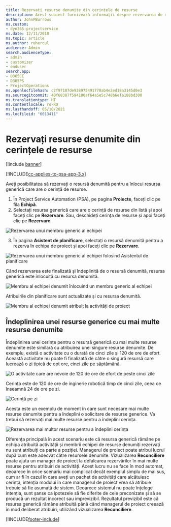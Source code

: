 ```yaml
---
title: Rezervați resurse denumite din cerințele de resurse
description: Acest subiect furnizează informații despre rezervarea de resurse denumite pentru o cerință de resurse generice.
author: JohnPBurrows
ms.custom:
- dyn365-projectservice
ms.date: 12/11/2018
ms.topic: article
ms.author: ruhercul
audience: Admin
search.audienceType:
- admin
- customizer
- enduser
search.app:
- D365CE
- D365PS
- ProjectOperations
ms.openlocfilehash: c2f97107de938975491770ab4e2ed18a3145d0e3
ms.sourcegitcommit: 40f68387f594180af64a5e5c748b6efa188bd300
ms.translationtype: HT
ms.contentlocale: ro-RO
ms.lasthandoff: 05/10/2021
ms.locfileid: "6013411"
---
```

# <a name="book-named-resources-from-resource-requirements"></a>Rezervați resurse denumite din cerințele de resurse

[!include [banner](../includes/psa-now-project-operations.md)]

[!INCLUDE[cc-applies-to-psa-app-3.x](../includes/cc-applies-to-psa-app-3x.md)]

Aveți posibilitatea să rezervați o resursă denumită pentru a înlocui resursa generică care are o cerință de resurse.

1. În Project Service Automation (PSA), pe pagina **Proiecte**, faceți clic pe fila **Echipă**.
2. Selectați resursa generică care are o cerință de resurse din listă și apoi faceți clic pe **Rezervare**. Sau, deschideți cerința de resurse și apoi faceți clic pe **Rezervare**.


![Rezervarea unui membru generic al echipei](media/RM-how-to-14.png)


3. În pagina **Asistent de planificare**, selectați o resursă denumită pentru a rezerva în echipa de proiect și apoi faceți clic pe **Rezervare**.

![Rezervarea unui membru generic al echipei folosind Asistentul de planificare](media/RM-how-to-15.png)

Când rezervarea este finalizată și îndeplinită de o resursă denumită, resursa generică este înlocuită cu resursa denumită.

![Membru al echipei denumit înlocuind un membru generic al echipei](media/RM-how-to-16.png)

Atribuirile din planificare sunt actualizate și cu resursa denumită.

![Membru al echipei denumit atribuit la activități de proiect](media/RM-how-to-17.png)

## <a name="fulfill-a-generic-resource-with-multiple-named-resources"></a>Îndeplinirea unei resurse generice cu mai multe resurse denumite
Îndeplinirea unei cerințe pentru o resursă generică cu mai multe resurse denumite este similară cu atribuirea unei singure resurse denumite. De exemplu, există o activitate cu o durată de cinci zile și 120 de ore de efort. Această activitate nu poate fi finalizată de către o singură resursă care lucrează o zi tipică de opt ore, cinci zile pe săptămână. 

![O activitate care are nevoie de 120 de ore de efort de peste cinci zile](media/RM-how-to-21.png)

Cerința este de 120 de ore de inginerie robotică timp de cinci zile, ceea ce înseamnă 24 de ore pe zi.

![Cerință pe zi](media/RM-how-to-22.png)

Acesta este un exemplu de moment în care sunt necesare mai multe resurse denumite pentru a îndeplini o solicitare de resurse generice. Va trebui să rezervați mai multe resurse pentru a îndeplini cerința.

![Rezervarea mai multor resurse pentru a îndeplini cerința](media/RM-how-to-23.png)

Diferența principală în acest scenariu este că resursa generică rămâne pe echipa atribuită activității și membrii echipei de resurse denumiți rezervați nu sunt atribuiți ca parte a poziției. Managerul de proiect poate atribui lucrul după cum este adecvat către resursele denumite. Vizualizarea **Reconciliere** poate ajuta un manager de proiect la defalcarea rezervărilor în mai multe resurse pentru atribuiri de activități. Acest lucru nu se face în mod automat, deoarece în orice scenariu mai complicat decât exemplul simplu de mai sus, cum ar fi în cazul în care aveți un pachet de activități care alcătuiesc cerința, intenția modului în care managerul de proiect vrea să atribuie trebuie să fie asumată de sistem. Deoarece sistemul nu poate înțelege intenția, sunt șanse ca ipotezele să fie diferite de cele preconizate și să se producă un rezultat incorect sau imprevizibil. Rezultatul previzibil este că resursa generică rămâne atribuită până când managerul de proiect creează în mod deliberat atribuiri, utilizând vizualizarea **Reconciliere**.




[!INCLUDE[footer-include](../includes/footer-banner.md)]